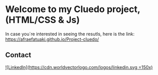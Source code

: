 # Welcome to my Cluedo project,(HTML/CSS & Js)

 In case you´re interested in seeing the resutls, here is the link: https://afraefatuaki.github.io/Project-cluedo/

  


## Contact

[![LinkedIn](https://cdn.worldvectorlogo.com/logos/linkedin.svg =150x)
](https://www.linkedin.com/in/afraelfa)


